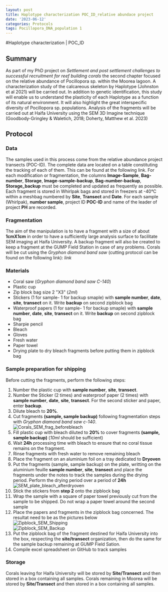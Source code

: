 ```yaml
---
layout: post
title: Haplotype characterization POC_ID_relative abundace project
date: '2023-06-12'
categories: Protocols
tags: Pocillopora_DNA_population 1
---
```

#Haplotype characterization | POC_ID
## Summary 
As part of my PhD project on *Settlement and post settlement challenges to successful recruitment for reef building corals* the second chapter focused on the relative abundance of Pocillopora sp. within the Moorea lagoon. A characterization study of the calcareous skeleton by Haplotype (Johnston et al 2021) will be carried out. In addition to genetic identification, this study will enable us to understand the plasticity of each Haplotype as a function of its natural environment. It will also highlight the great interspecific diversity of Pocillopora sp. populations. Analysis of the fragments will be carried out at Haifa University using the SEM 3D Imagine technique (Goodbody-Gringley & Waletich, 2018; Doherty, Matthew et al. 2023)

## Protocol
### Data

The samples used in this process come from the relative abundance project transects (POC-ID). The complete data are located on a table constituting the tracking of each of them. This can be found at the following link. For each modification or fragmentation, the columns **Image-Sample**, **Bag-number**, **Storage**, **Image-sample-backup**, **Bag-number-backup**, **Storage_backup** must be completed and updated as frequently as possible. Each fragment is stored in Whirlpak bags and stored in freezers at -40°C within a meshbag numbered by **Site**, **Transect** and **Date**. For each sample (Whirlpak), **number sample**, project ID **POC-ID** and name of the leader of project **PH** are recorded. 

### Fragmentation 
The aim of the manipulation is to have a fragment with a size of about **1cmX1cm** in order to have a sufficiently large analysis surface to facilitate SEM imaging at Haifa University. A backup fragment will also be created to keep a fragment at the GUMP Field Station in case of any problems.
Corals will be cut using the *Gryphon diamond band saw* (cutting protocol can be found on the following link): *link* 

### Materials
- Coral saw (*Gryphon diamond band saw C-140*)
- Plastic cup
- Zip block bag size 2 "X3" (*2ml*)
- Stickers (1 for sample- 1 for backup smaple) with **sample number**, **date**, **site**, **transect** on it. Write **backup** on second zipblock bag
- Waterproof papers (1 for sample- 1 for backup smaple) with **sample number**, **date**, **site**, **transect** on it. Write **backup** on second zipblock bag
- Sharpie pencil 
- Bleach
- Gloves 
- Fresh water
- Paper towel
- Drying plate to dry bleach fragments before putting them in zipblock bag

### Sample preparation for shipping 
Before cutting the fragments, perform the following steps:  
1. Number the plastic cup with **sample number**, **site**, **transect**.  
2. Number the Sticker (2 times) and waterproof paper (2 times) with **sample number**, **date**, **site**, **transect**. For the second sticker and paper, enter **backup**.  
3. Dilute bleach to **20%**.   
3. Cut fragments **(sample, sample backup)** following fragmentation steps with *Gryphon diamond band saw c-140*.
![Corals_SEM_frag_beforebleach](https://pierrickharnay.github.io/PierrickHarnay_Notebook/images/Corals_SEM_frag_beforebleach.JPG) 
4. Fill plastic cup with bleach diluted to **20%** to cover fragments **(sample, sample backup)** (*10ml* should be sufficient)   
5. Wait **24h** processing time with bleach to ensure that no coral tissue remains on the fragment.   
6. Rinse fragments with fresh water to remove remaining bleach   
7. Place the fragment on an aluminium foil on a tray dedicated to **Dryoven**    
8. Put the fragments (sample, sample backup) on the plate, writting on the aluminium feuille **sample number**, **site**, **transect**  and place the fragments under the notes to track the samples during the drying period. Perform the drying period over a period of **24h**     
![SEM_plate_bleach_afterdryoven](https://pierrickharnay.github.io/PierrickHarnay_Notebook/images/SEM_plate_bleach_afterdryoven.JPG)   
9. Stick the stickers from **step 2** onto the zipblock bag   
10. Wrap the sample with a square of paper towel previously cut from the sample to be shipped. Do not wrap a paper towel around the second sample     
11. Place the papers and fragments in the zipblock bag concerned. The resultat need to be as the pictures below       
![Zipblock_SEM_Shipping](https://pierrickharnay.github.io/PierrickHarnay_Notebook/images/Zipblock_SEM_Shipping.JPG)    
![Zipblock_SEM_Backup](https://pierrickharnay.github.io/PierrickHarnay_Notebook/images/Zipblock_SEM_Backup.JPG)           
12. Put the zipblock bag of the fragment destined for Haifa University into the box, respecting the **site/transect** organization, then do the same for the sample backup remaining at GUMP Field Sation.     
13. Compile excel spreadsheet on GitHub to track samples  

### Storage 
Corals leaving for Haifa University will be stored by **Site/Transect** and then stored in a box containing all samples. 
Corals remaining in Moorea will be stored by **Site/Transect** and then stored in a box containing all samples. 